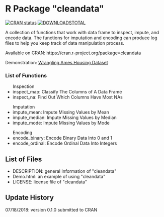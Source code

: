# R Package "cleandata"

[![CRAN status](https://www.r-pkg.org/badges/version/cleandata)](https://cran.r-project.org/package=cleandata) [![DOWNLOADSTOTAL](https://cranlogs.r-pkg.org/badges/grand-total/cleandata)](https://cranlogs.r-pkg.org/badges/grand-total/cleandata)


A collection of functions that work with data frame to inspect, impute, and encode data. The functions for imputation and encoding can produce log files to help you keep track of data manipulation process.

Available on CRAN: https://cran.r-project.org/package=cleandata

Demonstration: <a href="http://rpubs.com/neilalien/rpkgcd010demo01" target="_blank">Wrangling Ames Housing Dataset</a>

### List of Functions

<ul>Inspection
<li>inspect_map:	Classify The Columns of A Data Frame</li>
<li>inspect_na:	Find Out Which Columns Have Most NAs</li>
</ul>
<ul>Imputation
<li>impute_mean:	Impute Missing Values by Mean</li>
<li>impute_median:	Impute Missing Values by Median</li>
<li>impute_mode:	Impute Missing Values by Mode</li>
</ul>
<ul>Encoding
<li>encode_binary:	Encode Binary Data Into 0 and 1</li>
<li>encode_ordinal:	Encode Ordinal Data Into Integers</li>
</ul>

## List of Files

<ul>
<li>DESCRIPTION: general Information of "cleandata"</li>
<li>Demo.html: an example of using "cleandata"</li>
<li>LICENSE: license file of "cleandata"</li>
</ul>

## Update History

07/18/2018: version 0.1.0 submitted to CRAN
